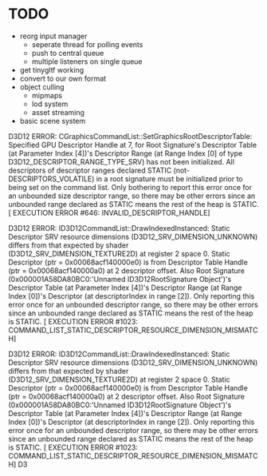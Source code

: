 # TODO
* reorg input manager
    * seperate thread for polling events
    * push to central queue
    * multiple listeners on single queue
* get tinygltf working
* convert to our own format
* object culling
    * mipmaps
    * lod system
    * asset streaming
* basic scene system

D3D12 ERROR: CGraphicsCommandList::SetGraphicsRootDescriptorTable: Specified GPU Descriptor Handle at 7, for Root Signature's Descriptor Table (at Parameter Index [4])'s Descriptor Range (at Range Index [0] of type D3D12_DESCRIPTOR_RANGE_TYPE_SRV) has not been initialized. All descriptors of descriptor ranges declared STATIC (not-DESCRIPTORS_VOLATILE) in a root signature must be initialized prior to being set on the command list. Only bothering to report this error once for an unbounded size descriptor range, so there may be other errors since an unbounded range declared as STATIC means the rest of the heap is STATIC.  [ EXECUTION ERROR #646: INVALID_DESCRIPTOR_HANDLE]

D3D12 ERROR: ID3D12CommandList::DrawIndexedInstanced: Static Descriptor SRV resource dimensions (D3D12_SRV_DIMENSION_UNKNOWN) differs from that expected by shader (D3D12_SRV_DIMENSION_TEXTURE2D) at register 2 space 0. Static Descriptor (ptr = 0x00068acf140000e0) is from Descriptor Table Handle (ptr = 0x00068acf140000a0) at 2 descriptor offset. Also Root Signature (0x000001A58DA80BC0:'Unnamed ID3D12RootSignature Object')'s Descriptor Table (at Parameter Index [4])'s Descriptor Range (at Range Index [0])'s Descriptor (at descriptorIndex in range [2]). Only reporting this error once for an unbounded descriptor range, so there may be other errors since an unbounded range declared as STATIC means the rest of the heap is STATIC.  [ EXECUTION ERROR #1023: COMMAND_LIST_STATIC_DESCRIPTOR_RESOURCE_DIMENSION_MISMATCH]

D3D12 ERROR: ID3D12CommandList::DrawIndexedInstanced: Static Descriptor SRV resource dimensions (D3D12_SRV_DIMENSION_UNKNOWN) differs from that expected by shader (D3D12_SRV_DIMENSION_TEXTURE2D) at register 2 space 0. Static Descriptor (ptr = 0x00068acf140000e0) is from Descriptor Table Handle (ptr = 0x00068acf140000a0) at 2 descriptor offset. Also Root Signature (0x000001A58DA80BC0:'Unnamed ID3D12RootSignature Object')'s Descriptor Table (at Parameter Index [4])'s Descriptor Range (at Range Index [0])'s Descriptor (at descriptorIndex in range [2]). Only reporting this error once for an unbounded descriptor range, so there may be other errors since an unbounded range declared as STATIC means the rest of the heap is STATIC.  [ EXECUTION ERROR #1023: COMMAND_LIST_STATIC_DESCRIPTOR_RESOURCE_DIMENSION_MISMATCH]
D3